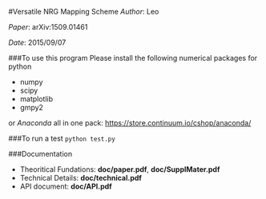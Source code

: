 #Versatile NRG Mapping Scheme
*Author*:  Leo

*Paper*:  arXiv:1509.01461

*Date*:  2015/09/07

###To use this program
Please install the following numerical packages for python
* numpy
* scipy
* matplotlib
* gmpy2

or *Anaconda* all in one pack: https://store.continuum.io/cshop/anaconda/

###To run a test
    ```
    python test.py
    ```

###Documentation
* Theoritical Fundations: **doc/paper.pdf**, **doc/SupplMater.pdf**
* Technical Details: **doc/technical.pdf**
* API document: **doc/API.pdf**
